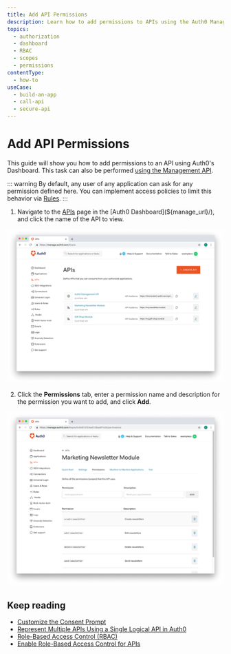```yaml
---
title: Add API Permissions
description: Learn how to add permissions to APIs using the Auth0 Management Dashboard.
topics:
  - authorization
  - dashboard
  - RBAC
  - scopes
  - permissions
contentType:
  - how-to
useCase:
  - build-an-app
  - call-api
  - secure-api
---
```

# Add API Permissions

This guide will show you how to add permissions to an API using Auth0's Dashboard. This task can also be performed [using the Management API](/api/management/guides/apis/update-permissions-apis). 

::: warning
By default, any user of any application can ask for any permission defined here. You can implement access policies to limit this behavior via [Rules](/rules).
:::

1. Navigate to the [APIs](${manage_url}/#/apis) page in the [Auth0 Dashboard](${manage_url}/), and click the name of the API to view.

![View APIs](/media/articles/authorization/api-list.png)

2. Click the **Permissions** tab, enter a permission name and description for the permission you want to add, and click **Add**.

![Delete Permissions](/media/articles/authorization/api-def-permissions.png)

## Keep reading

- [Customize the Consent Prompt](/scopes/current/guides/customize-consent-prompt)
- [Represent Multiple APIs Using a Single Logical API in Auth0](/api-auth/tutorials/represent-multiple-apis)
- [Role-Based Access Control (RBAC)](/dashboard/guides/apis/enable-rbac)
- [Enable Role-Based Access Control for APIs](/authorization/guides/enable-rbac)